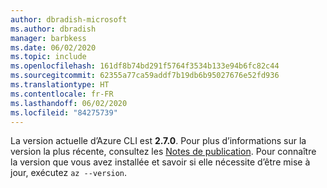 ```yaml
---
author: dbradish-microsoft
ms.author: dbradish
manager: barbkess
ms.date: 06/02/2020
ms.topic: include
ms.openlocfilehash: 161df8b74bd291f5764f3534b133e94b6fc82c44
ms.sourcegitcommit: 62355a77ca59addf7b19db6b95027676e52fd936
ms.translationtype: HT
ms.contentlocale: fr-FR
ms.lasthandoff: 06/02/2020
ms.locfileid: "84275739"
---
```

La version actuelle d’Azure CLI est __2.7.0__. Pour plus d’informations sur la version la plus récente, consultez les [Notes de publication](../release-notes-azure-cli.md). Pour connaître la version que vous avez installée et savoir si elle nécessite d’être mise à jour, exécutez `az --version`.
